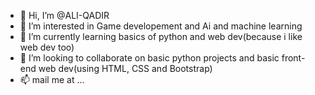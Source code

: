 - 👋 Hi, I’m @ALI-QADIR
- 👀 I’m interested in Game developement and Ai and machine learning
- 🌱 I’m currently learning basics of python and web dev(because i like web dev too)
- 💞️ I’m looking to collaborate on basic python projects and basic front-end web dev(using HTML, CSS and Bootstrap)
- 📫 mail me at ...

<!---
ALI-QADIR/ALI-QADIR is a ✨ special ✨ repository because its `README.md` (this file) appears on your GitHub profile.
You can click the Preview link to take a look at your changes.
--->
